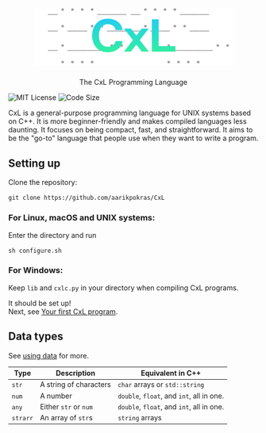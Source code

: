 <div align="center">

  # <img src="https://raw.githubusercontent.com/aarikpokras/CxL/refs/heads/master/images/hero-tpn.png" alt="CxL" width="400" />

  The CxL Programming Language
</div>

![MIT License](https://img.shields.io/github/license/aarikpokras/CxL?style=for-the-badge)
![Code Size](https://img.shields.io/github/languages/code-size/aarikpokras/CxL?style=for-the-badge)

<!--### Important security fixes were introduced in v2.7.2!
* Version 2.7.1 is affected by a serious security issue. Please update ASAP.-->

CxL is a general-purpose programming language for UNIX systems based on C++. It is more beginner-friendly and makes compiled languages less daunting. It focuses on being compact, fast, and straightforward. It aims to be the "go-to" language that people use when they want to write a program.

## Setting up
Clone the repository:
```
git clone https://github.com/aarikpokras/CxL
```

### For Linux, macOS and UNIX systems:
Enter the directory and run
```
sh configure.sh
```

### For Windows:
Keep `lib` and `cxlc.py` in your directory when compiling CxL programs.

It should be set up!\
Next, see [Your first CxL program](https://github.com/aarikpokras/CxL/wiki/Tutorials#your-first-cxl-program).

## Data types
See [using data](https://github.com/aarikpokras/CxL/wiki/Data#using-data) for more.

|Type|Description|Equivalent in C++|
|--|--|--|
|`str`|A string of characters|`char` arrays or `std::string`|
|`num`|A number|`double`, `float`, and `int`, all in one.|
|`any`|Either `str` or `num`|`double`, `float`, and `int`, all in one.|
|`strarr`|An array of `str`s|`string` arrays|

<!-- I've only been working on this for ten days 😭 -->
